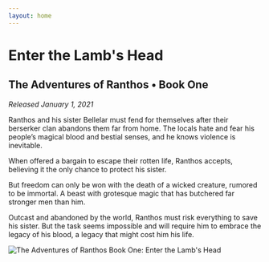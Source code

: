 ```yaml
---
layout: home
---
```


# Enter the Lamb's Head
## The Adventures of Ranthos &bull; Book One
*Released January 1, 2021*

Ranthos and his sister Bellelar must fend for themselves after their berserker clan abandons them far from home. The locals hate and fear his people’s magical blood and bestial senses, and he knows violence is inevitable.

When offered a bargain to escape their rotten life, Ranthos accepts, believing it the only chance to protect his sister.

But freedom can only be won with the death of a wicked creature, rumored to be immortal. A beast with grotesque magic that has butchered far stronger men than him.

Outcast and abandoned by the world, Ranthos must risk everything to save his sister. But the task seems impossible and will require him to embrace the legacy of his blood, a legacy that might cost him his life.

![The Adventures of Ranthos Book One: Enter the Lamb's Head](/uploads/ranthos-1-cover-medium.jpg)